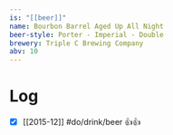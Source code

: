 ```yaml
---
is: "[[beer]]"
name: Bourbon Barrel Aged Up All Night
beer-style: Porter - Imperial - Double
brewery: Triple C Brewing Company
abv: 10
---
```

# Log
- [x] [[2015-12]] #do/drink/beer 👍👍

